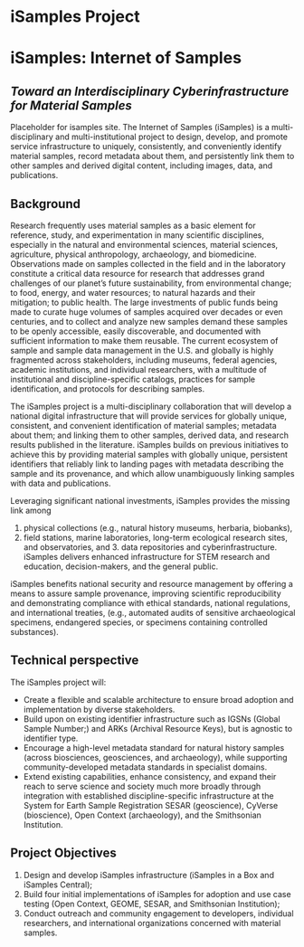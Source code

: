 # iSamples Project
# iSamples: Internet of Samples
## *Toward an Interdisciplinary Cyberinfrastructure for Material Samples*

Placeholder for isamples site.
The Internet of Samples (iSamples) is a multi-disciplinary and multi-institutional project to design, develop, and promote service infrastructure to uniquely, consistently, and conveniently identify material samples, record metadata about them, and persistently link them to other samples and derived digital content, including images, data, and publications.

## Background
Research frequently uses material samples as a basic element for reference, study, and experimentation in many scientific disciplines, especially in the natural and environmental sciences, material sciences, agriculture, physical anthropology, archaeology, and biomedicine. Observations made on samples collected in the field and in the laboratory constitute a critical data resource for research that addresses grand challenges of our planet’s future sustainability, from environmental change; to food, energy, and water resources; to natural hazards and their mitigation; to public health. The large investments of public funds being made to curate huge volumes of samples acquired over decades or even centuries, and to collect and analyze new samples demand these samples to be openly accessible, easily discoverable, and documented with sufficient information to make them reusable. The current ecosystem of sample and sample data management in the U.S. and globally is highly fragmented across stakeholders, including museums, federal agencies, academic institutions, and individual researchers, with a multitude of institutional and discipline-specific catalogs, practices for sample identification, and protocols for describing samples.

The iSamples project is a multi-disciplinary collaboration that will develop a national digital infrastructure that will provide services for globally unique, consistent, and convenient identification of material samples; metadata about them; and linking them to other samples, derived data, and research results published in the literature. iSamples builds on previous initiatives to achieve this by providing material samples with globally unique, persistent identifiers that reliably link to landing pages with metadata describing the sample and its provenance, and which allow unambiguously linking samples with data and publications.

Leveraging significant national investments, iSamples provides the missing link among
1. physical collections (e.g., natural history museums, herbaria, biobanks),
2. field stations, marine laboratories, long-term ecological research sites, and observatories, and 3. data repositories and cyberinfrastructure. iSamples delivers enhanced infrastructure for STEM research and education, decision-makers, and the general public.

iSamples benefits national security and resource management by offering a means to assure sample provenance, improving scientific reproducibility and demonstrating compliance with ethical standards, national regulations, and international treaties, (e.g., automated audits of sensitive archaeological specimens, endangered species, or specimens containing controlled substances).

## Technical perspective
The iSamples project will:
* Create a flexible and scalable architecture to ensure broad adoption and implementation by diverse stakeholders.
* Build upon on existing identifier infrastructure such as IGSNs (Global Sample Number;) and ARKs (Archival Resource Keys), but is agnostic to identifier type.
* Encourage a high-level metadata standard for natural history samples (across biosciences, geosciences, and archaeology), while supporting community-developed metadata standards in specialist domains.
* Extend existing capabilities, enhance consistency, and expand their reach to serve science and society much more broadly through integration with established discipline-specific infrastructure at the System for Earth Sample Registration SESAR (geoscience), CyVerse (bioscience), Open Context (archaeology), and the Smithsonian Institution.

## Project Objectives
1. Design and develop iSamples infrastructure (iSamples in a Box and iSamples Central);
2. Build four initial implementations of iSamples for adoption and use case testing (Open Context, GEOME, SESAR, and Smithsonian Institution);
3. Conduct outreach and community engagement to developers, individual researchers, and international organizations concerned with material samples.
